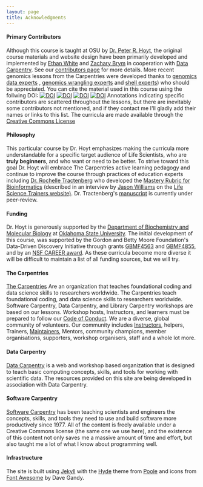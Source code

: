 ```yaml
---
layout: page
title: Acknowledgments
---
```


#### Primary Contributors

Although this course is taught at OSU by [Dr. Peter R. Hoyt](http://biochemistry.okstate.edu/faculty/dr.-peter-hoyt-1), the original course materials and website 
design have been primarily developed and
implemented by [Ethan White](http://ethanwhite.org) and [Zachary Brym](http://zackbrym.weecology.org/) in cooperation with [Data Carpentry](https://datacarpentry.org/). See our [contributors page](https://github.com/datacarpentry/semester-biology/graphs/contributors) for more 
details. More recent genomics lessons from the Carpentries were developed thanks to 
[genomics data experts](https://github.com/datacarpentry/organization-genomics/graphs/contributors) 
, [genomics wrangling experts](https://github.com/datacarpentry/wrangling-genomics/graphs/contributors) 
and [shell experts](https://github.com/datacarpentry/shell-genomics/graphs/contributors)) who should 
be appreciated. You can cite the material used in this course using the follwing DOI:
[![DOI](https://zenodo.org/badge/DOI/10.5281/zenodo.3260609.svg)](https://doi.org/10.5281/zenodo.3260609)
[![DOI](https://zenodo.org/badge/DOI/10.5281/zenodo.3260560.svg)](https://doi.org/10.5281/zenodo.3260560)
[![DOI](https://zenodo.org/badge/DOI/10.5281/zenodo.3260317.svg)](https://doi.org/10.5281/zenodo.3260317)
[![DOI](https://zenodo.org/badge/DOI/10.5281/zenodo.3260309.svg)](https://doi.org/10.5281/zenodo.3260309)
Annotations indicating specific contributors are scattered throughout the 
lessons, but there are inevitably some contributors not mentioned, and if they contact me 
I'll gladly add their names or links to this list. The curricula are made available through 
the [Creative Commons License](http://creativecommons.org/licenses/by/4.0/)

#### Philosophy

This particular course by Dr. Hoyt emphasizes making the curricula more 
understandable for a specific target
audience of Life Scientists, who are    
**truly beginners**, and who want or need 
to be better. To strive toward this 
goal Dr. Hoyt will embrace The Carpentries active learning pedagogy and continue to
improve the course through practices of education experts including 
[Dr. Rochelle Tractenberg](https://cbpr.georgetown.edu/rochelle_tractenberg/#)
who developed the [Mastery Rubric for Bioinformatics](https://lifescitrainers.org/2019/06/25/bioinformatics-mastery-rubric-interview-with-rochelle-tractenberg/) (described in an interview by 
[Jason Williams](https://www.linkedin.com/in/jason-williams-52847233) on the 
[Life Science Trainers website)](https://lifescitrainers.org). Dr. Tractenberg's 
[manuscript](https://www.biorxiv.org/content/10.1101/655456v1) is 
currently under peer-review.

#### Funding

Dr. Hoyt is generously supported by the 
[Department of Biochemistry and Molecular Biology](http://biochemistry.okstate.edu/) at 
[Oklahoma State University](https://go.okstate.edu/). 
The initial development of this course, was supported by the Gordon
and Betty Moore Foundation's Data-Driven Discovery Initiative through grants
[GBMF4563](https://www.moore.org/grants/list/GBMF4563) and [GBMF4855](https://www.moore.org/grants/list/GBMF4855), and by an [NSF CAREER award](http://nsf.gov/awardsearch/showAward?AWD_ID=0953694). 
As these curricula become more diverse it will be difficult to maintain a 
list of all funding sources, but we will try. 

#### The Carpentries

[The Carpentries](https://carpentries.org/) Are an organization that teaches foundational coding and data science skills to researchers worldwide. The Carpentries teach foundational coding, and data science skills to researchers worldwide. Software Carpentry, Data Carpentry, and Library Carpentry workshops are based on our lessons. Workshop hosts, Instructors, and learners must be prepared to follow our [Code of Conduct](http://docs.carpentries.org/topic_folders/policies/code-of-conduct.html). We are a diverse, global community of volunteers. Our community includes [Instructors](https://carpentries.org/instructors/), helpers, Trainers, [Maintainers](https://carpentries.org/maintainers/), Mentors, community champions, member organisations, supporters, workshop organisers, staff and a whole lot more.

#### Data Carpentry

[Data Carpentry](http://datacarpentry.org/) is a web and workshop based organization that is designed to teach 
basic computing concepts, skills, and tools for working with scientific data. 
The resources provided on this site are being developed in association with Data 
Carpentry.

#### Software Carpentry

[Software Carpentry](http://software-carpentry.org) has been teaching scientists and engineers the concepts, skills, 
and tools they need to use and build software more productively since 1977. All 
of the content is freely available under a Creative Commons license (the same 
one we use here), and the existence of this content not only saves me a massive 
amount of time and effort, but also taught me a lot of what I know about 
programming well.

#### Infrastructure

The site is built using [Jekyll](http://jekyllrb.com/) with the [Hyde](http://hyde.getpoole.com/) theme from [Poole](http://getpoole.com/) 
and icons from [Font Awesome](http://fontawesome.io) by Dave Gandy.
